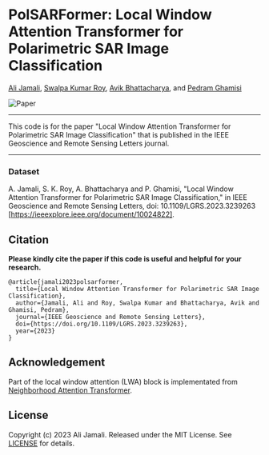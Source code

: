 # PolSARFormer: Local Window Attention Transformer for Polarimetric SAR Image Classification



[Ali Jamali](https://www.researchgate.net/profile/Ali-Jamali), [Swalpa Kumar Roy](https://swalpa.github.io), [Avik Bhattacharya](http://www.mrslab.in/Avik/), and [Pedram Ghamisi](https://www.iarai.ac.at/people/pedramghamisi/)


![Paper](https://user-images.githubusercontent.com/22929034/214233782-b553b556-9c2f-4e72-8a0e-ccf2737d112b.png)


___________

This code is for the paper "Local Window Attention Transformer for Polarimetric SAR Image Classification" that is published in the IEEE Geoscience and Remote Sensing Letters journal.


---------------------
### Dataset


A. Jamali, S. K. Roy, A. Bhattacharya and P. Ghamisi, "Local Window Attention Transformer for Polarimetric SAR Image Classification," in IEEE Geoscience and Remote Sensing Letters, doi: 10.1109/LGRS.2023.3239263 [https://ieeexplore.ieee.org/document/10024822].


Citation
---------------------

**Please kindly cite the paper if this code is useful and helpful for your research.**

    @article{jamali2023polsarformer,
      title={Local Window Attention Transformer for Polarimetric SAR Image Classification},
      author={Jamali, Ali and Roy, Swalpa Kumar and Bhattacharya, Avik and Ghamisi, Pedram},
      journal={IEEE Geoscience and Remote Sensing Letters},
      doi={https://doi.org/10.1109/LGRS.2023.3239263},
      year={2023}  
    }

Acknowledgement
---------------------

Part of the local window attention (LWA) block is implementated from [Neighborhood Attention Transformer](https://github.com/SHI-Labs/Neighborhood-Attention-Transformer). 

## License

Copyright (c) 2023 Ali Jamali. Released under the MIT License. See [LICENSE](LICENSE) for details.
